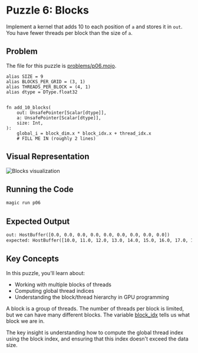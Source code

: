 # Puzzle 6: Blocks

Implement a kernel that adds 10 to each position of `a` and stores it in `out`.
You have fewer threads per block than the size of `a`.

## Problem

The file for this puzzle is [problems/p06.mojo](../problems/p06.mojo).

```mojo
alias SIZE = 9
alias BLOCKS_PER_GRID = (3, 1)
alias THREADS_PER_BLOCK = (4, 1)
alias dtype = DType.float32


fn add_10_blocks(
    out: UnsafePointer[Scalar[dtype]],
    a: UnsafePointer[Scalar[dtype]],
    size: Int,
):
    global_i = block_dim.x * block_idx.x + thread_idx.x
    # FILL ME IN (roughly 2 lines)
```

## Visual Representation

![Blocks visualization](https://raw.githubusercontent.com/srush/GPU-Puzzles/main/GPU_puzzlers_files/GPU_puzzlers_31_1.svg)

## Running the Code

```bash
magic run p06
```

## Expected Output

```txt
out: HostBuffer([0.0, 0.0, 0.0, 0.0, 0.0, 0.0, 0.0, 0.0, 0.0])
expected: HostBuffer([10.0, 11.0, 12.0, 13.0, 14.0, 15.0, 16.0, 17.0, 18.0])
```

## Key Concepts

In this puzzle, you'll learn about:
- Working with multiple blocks of threads
- Computing global thread indices
- Understanding the block/thread hierarchy in GPU programming

A block is a group of threads. The number of threads per block is limited, but we can have many different blocks. The variable [block_idx](https://docs.modular.com/mojo/stdlib/gpu/id#aliases) tells us what block we are in.

The key insight is understanding how to compute the global thread index using the block index, and ensuring that this index doesn't exceed the data size.
